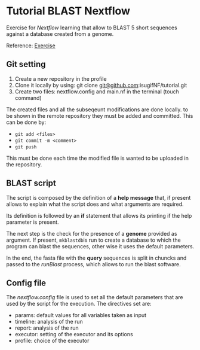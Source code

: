# Tutorial BLAST Nextflow
Exercise for *Nextflow* learning that allow to BLAST 5 short sequences against a database created from a genome. 

Reference: [Exercise](https://bioinformaticsworkbook.org/dataAnalysis/nextflow/02_creatingAworkflow.html#gsc.tab=0)

## Git setting
1. Create a new repository in the profile
2. Clone it locally by using: git clone git@github.com:isugifNF/tutorial.git
3. Create two files: nextflow.config and main.nf in the terminal (touch command)

The created files and all the subseqeunt modifications are done locally. to be shown in the remote repository they must be added and committed. This can be done by:
- `git add <files>` 
- `git commit -m <comment>` 
- `git push`

This must be done each time the modified file is wanted to be uploaded in the repository.

## BLAST script
The script is composed by the definition of a **help message** that, if present allows to explain what the script does and what arguments are required. 

Its definition is followed by an **if** statement that allows its printing if the help parameter is present. 

The next step is the check for the presence of a **genome** provided as argument. If present, `mkblastdb`is run to create a database to which the program can blast the sequences, other wise it uses the default parameters. 

In the end, the fasta file with the **query** sequences is split in chuncks and passed to the *runBlast* process, which allows to run the blast software. 

## Config file
The *nextflow.config* file is used to set all the default parameters that are used by the script for the execution. The directives set are: 
- params: default values for all variables taken as input
- timeline: analysis of the run
- report: analysis of the run
- executor: setting of the executor and its options
- profile: choice of the executor
